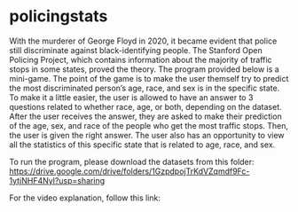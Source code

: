 # policingstats

With the murderer of George Floyd in 2020, it became evident that police still discriminate against black-identifying people. The Stanford Open Policing Project, which contains information about the majority of traffic stops in some states, proved the theory. The program provided below is a mini-game. The point of the game is to make the user themself try to predict the most discriminated person’s age, race, and sex is in the specific state. To make it a little easier, the user is allowed to have an answer to 3 questions related to whether race, age, or both, depending on the dataset. After the user receives the answer, they are asked to make their prediction of the age, sex, and race of the people who get the most traffic stops. Then, the user is given the right answer. The user also has an opportunity to view all the statistics of this specific state that is related to age, race, and sex.

To run the program, please download the datasets from this folder: https://drive.google.com/drive/folders/1GzpdpojTrKdVZqmdf9Fc-1ytjNHF4Nyl?usp=sharing

For the video explanation, follow this link: 
